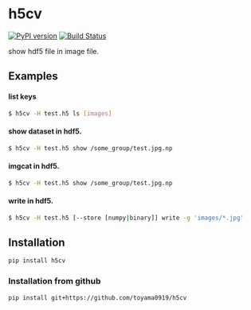 # h5cv

[![PyPI version](https://badge.fury.io/py/h5cv.svg)](https://badge.fury.io/py/h5cv)
[![Build Status](https://secure.travis-ci.org/toyama0919/h5cv.png?branch=master)](http://travis-ci.org/toyama0919/h5cv)

show hdf5 file in image file.


## Examples

#### list keys

```bash
$ h5cv -H test.h5 ls [images]
```

#### show dataset in hdf5.

```bash
$ h5cv -H test.h5 show /some_group/test.jpg.np
```

#### imgcat in hdf5.

```bash
$ h5cv -H test.h5 show /some_group/test.jpg.np
```

#### write in hdf5.

```bash
$ h5cv -H test.h5 [--store [numpy|binary]] write -g 'images/*.jpg'
```

## Installation

```sh
pip install h5cv
```

### Installation from github

```sh
pip install git+https://github.com/toyama0919/h5cv
```

